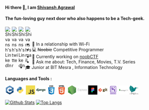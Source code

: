 
#### Hi there :wave:, I am [Shivansh Agrawal](https://coastaldemigod.github.io)
#### The fun-loving guy next door who also happens to be a Tech-geek.

 <i class="fa-light fa-binary"></i>
<a href="https://www.linkedin.com/in/shivansh-agrawal-a501a6199/">
  <img align="left" alt="Shivansh's LinkedIn" width="22px" src="https://cdn.jsdelivr.net/npm/simple-icons@v3/icons/linkedin.svg" />
</a>
<a href="https://twitter.com/coastaldemigod/">
  <img align="left" alt="Shivansh's twitter" width="22px" src="https://cdn.jsdelivr.net/npm/simple-icons@3.13.0/icons/twitter.svg" />
</a>
<a href="https://instagram.com/shiv.a.n.sh/">
  <img align="left" alt="Shivansh's LinkedIn" width="22px" src="https://cdn.jsdelivr.net/npm/simple-icons@3.13.0/icons/instagram.svg" />
</a>
<a href="mailto:coastaldemigod@gmail.com/">
  <img align="left" alt="Shivansh's mail" width="22px" src="https://cdn.jsdelivr.net/npm/simple-icons@3.13.0/icons/gmail.svg" />
</a>
<br/><br/>
 
- 🧠 In a relationship with Wi-Fi 
- 💻 ~~Noobie~~ Competitive Programmer 
- 🔭 Currently working on [noobCTF](https://github.com/coastaldemigod/noobCTF)
- 💬 Ask me about: Tech, Finance, Movies, T.V. Series
- 🎓 Junior at BIT Mesra , Information Technology

**Languages and Tools :**

<!-- <code><img height="30" src="https://raw.githubusercontent.com/github/explore/main/topics/c/c.png"></code> -->

<img height="30" src="https://raw.githubusercontent.com/github/explore/main/topics/cpp/cpp.png"> <img height="30" src="https://raw.githubusercontent.com/github/explore/main/topics/python/python.png"> <img height="30" src="https://raw.githubusercontent.com/github/explore/main/topics/javascript/javascript.png"> <img height="30" src="https://raw.githubusercontent.com/github/explore/main/topics/django/django.png"> <img height="30" src="https://raw.githubusercontent.com/github/explore/main/topics/css/css.png"> <img height="30" src="https://raw.githubusercontent.com/github/explore/main/topics/html/html.png"> <img height="30" src="https://raw.githubusercontent.com/github/explore/main/topics/nodejs/nodejs.png"> <img height="30" src="https://raw.githubusercontent.com/github/explore/main/topics/express/express.png"> <img height="30" src="https://raw.githubusercontent.com/github/explore/main/topics/figma/figma.png"> <img height="30" src="https://raw.githubusercontent.com/github/explore/main/topics/git/git.png"> <img height="30" src="https://raw.githubusercontent.com/github/explore/main/topics/heroku/heroku.png"> <img height="30" src="https://raw.githubusercontent.com/github/explore/main/topics/mongodb/mongodb.png"> <img height="30" src="https://raw.githubusercontent.com/github/explore/main/topics/latex/latex.png">



<!--  <img align="center" src="https://github-readme-stats.vercel.app/api?username=coastaldemigod&theme=radical&show_icons=true" alt="Shivansh's github stats" width="100%"/> -->

[![Github Stats](https://github-readme-stats.vercel.app/api?username=coastaldemigod&theme=radical&show_icons=true&hide=stars)](https://github.com/coastaldemigod) 
[![Top Langs](https://github-readme-stats.vercel.app/api/top-langs/?username=coastaldemigod&layout=compact)](https://github.com/coastaldemigod)

<!--
### Hi there 👋
**coastaldemigod/coastaldemigod** is a ✨ _special_ ✨ repository because its `README.md` (this file) appears on your GitHub profile.

Here are some ideas to get you started:

- 🔭 I’m currently working on ...
- 🌱 I’m currently learning ...
- 👯 I’m looking to collaborate on ...
- 🤔 I’m looking for help with ...
- 💬 Ask me about ...
- 📫 How to reach me: ...
- 😄 Pronouns: ...
- ⚡ Fun fact: ...
-->
